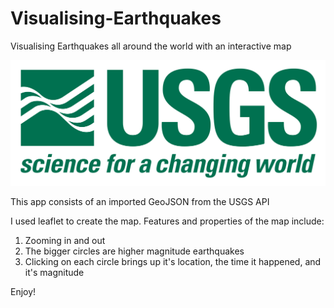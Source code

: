 # Visualising-Earthquakes
Visualising Earthquakes all around the world with an interactive map

![1-Logo](1-Logo.png)

This app consists of an imported GeoJSON from the USGS API

I used leaflet to create the map. Features and properties of the map include:

1. Zooming in and out
1. The bigger circles are higher magnitude earthquakes
1. Clicking on each circle brings up it's location, the time it happened, and it's magnitude

Enjoy!

